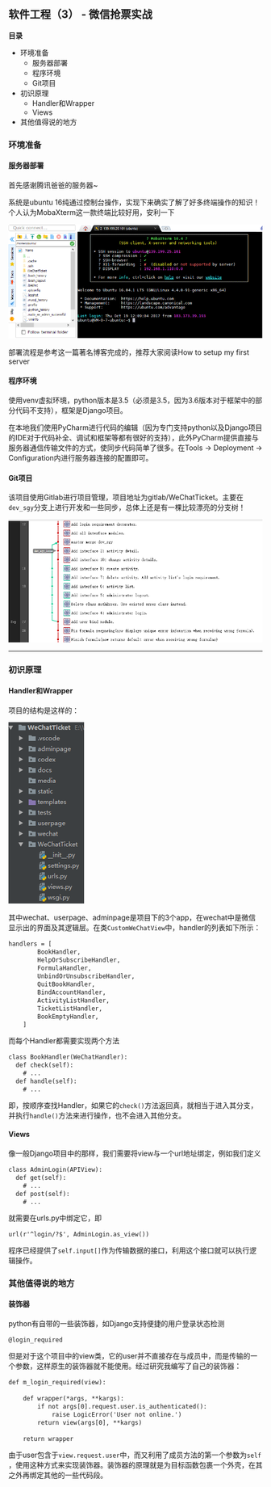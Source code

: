 ## 软件工程（3） - 微信抢票实战

**目录**

- 环境准备
  - 服务器部署
  - 程序环境
  - Git项目
- 初识原理
  - Handler和Wrapper
  - Views
- 其他值得说的地方

### 环境准备

#### 服务器部署

首先感谢腾讯爸爸的服务器~

系统是ubuntu 16纯通过控制台操作，实现下来确实了解了好多终端操作的知识！个人认为MobaXterm这一款终端比较好用，安利一下

![mobaXterm](.\image\mobax.png)

部署流程是参考这一篇著名博客完成的，推荐大家阅读How to setup my first server

#### 程序环境

使用venv虚拟环境，python版本是3.5（必须是3.5，因为3.6版本对于框架中的部分代码不支持），框架是Django项目。

在本地我们使用PyCharm进行代码的编辑（因为专门支持python以及Django项目的IDE对于代码补全、调试和框架等都有很好的支持），此外PyCharm提供直接与服务器通信传输文件的方式，使同步代码简单了很多。在Tools -> Deployment -> Configuration内进行服务器连接的配置即可。

#### Git项目

该项目使用Gitlab进行项目管理，项目地址为gitlab/WeChatTicket。主要在`dev_sgy`分支上进行开发和一些同步，总体上还是有一棵比较漂亮的分支树！

![branch](.\image\branch.png)

---

### 初识原理

#### Handler和Wrapper

项目的结构是这样的：

![structure](.\image\struc.png)

其中wechat、userpage、adminpage是项目下的3个app，在wechat中是微信显示出的界面及其逻辑层。在类`CustomWeChatView`中，handler的列表如下所示：

    handlers = [
            BookHandler,
            HelpOrSubscribeHandler,
            FormulaHandler,
            UnbindOrUnsubscribeHandler,
            QuitBookHandler,
            BindAccountHandler,
            ActivityListHandler,
            TicketListHandler,
            BookEmptyHandler,
        ]

而每个Handler都需要实现两个方法

    class BookHandler(WeChatHandler):
      def check(self):
        # ...
      def handle(self):
        # ...

即，按顺序查找Handler，如果它的`check()`方法返回真，就相当于进入其分支，并执行`handle()`方法来进行操作，也不会进入其他分支。

#### Views

像一般Django项目中的那样，我们需要将view与一个url地址绑定，例如我们定义

    class AdminLogin(APIView):
      def get(self):
        # ...
      def post(self):
        # ...

就需要在urls.py中绑定它，即

    url(r'^login/?$', AdminLogin.as_view())

程序已经提供了`self.input[]`作为传输数据的接口，利用这个接口就可以执行逻辑操作。

### 其他值得说的地方

#### 装饰器

python有自带的一些装饰器，如Django支持便捷的用户登录状态检测

    @login_required

但是对于这个项目中的view类，它的user并不直接存在与成员中，而是传输的一个参数，这样原生的装饰器就不能使用。经过研究我编写了自己的装饰器：

    def m_login_required(view):

        def wrapper(*args, **kargs):
            if not args[0].request.user.is_authenticated():
                raise LogicError('User not online.')
            return view(args[0], **kargs)
    
        return wrapper

由于user包含于`view.request.user`中，而又利用了成员方法的第一个参数为`self` ，使用这种方式来实现装饰器。装饰器的原理就是为目标函数包裹一个外壳，在其之外再绑定其他的一些代码段。


